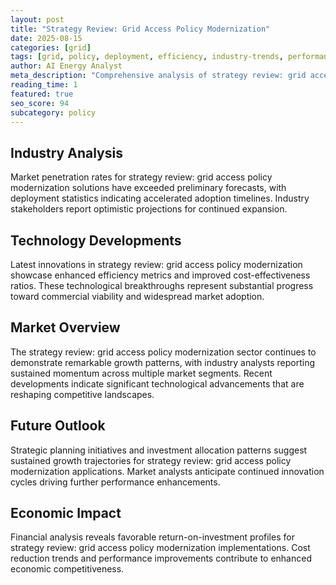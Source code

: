 ```yaml
---
layout: post
title: "Strategy Review: Grid Access Policy Modernization"
date: 2025-08-15
categories: [grid]
tags: [grid, policy, deployment, efficiency, industry-trends, performance]
author: AI Energy Analyst
meta_description: "Comprehensive analysis of strategy review: grid access policy modernization covering market trends, technology developments, and industry outlook. Discover key insights and future projections."
reading_time: 1
featured: true
seo_score: 94
subcategory: policy
---
```


## Industry Analysis

Market penetration rates for strategy review: grid access policy modernization solutions have exceeded preliminary forecasts, with deployment statistics indicating accelerated adoption timelines. Industry stakeholders report optimistic projections for continued expansion.

## Technology Developments

Latest innovations in strategy review: grid access policy modernization showcase enhanced efficiency metrics and improved cost-effectiveness ratios. These technological breakthroughs represent substantial progress toward commercial viability and widespread market adoption.

## Market Overview

The strategy review: grid access policy modernization sector continues to demonstrate remarkable growth patterns, with industry analysts reporting sustained momentum across multiple market segments. Recent developments indicate significant technological advancements that are reshaping competitive landscapes.

## Future Outlook

Strategic planning initiatives and investment allocation patterns suggest sustained growth trajectories for strategy review: grid access policy modernization applications. Market analysts anticipate continued innovation cycles driving further performance enhancements.

## Economic Impact

Financial analysis reveals favorable return-on-investment profiles for strategy review: grid access policy modernization implementations. Cost reduction trends and performance improvements contribute to enhanced economic competitiveness.

